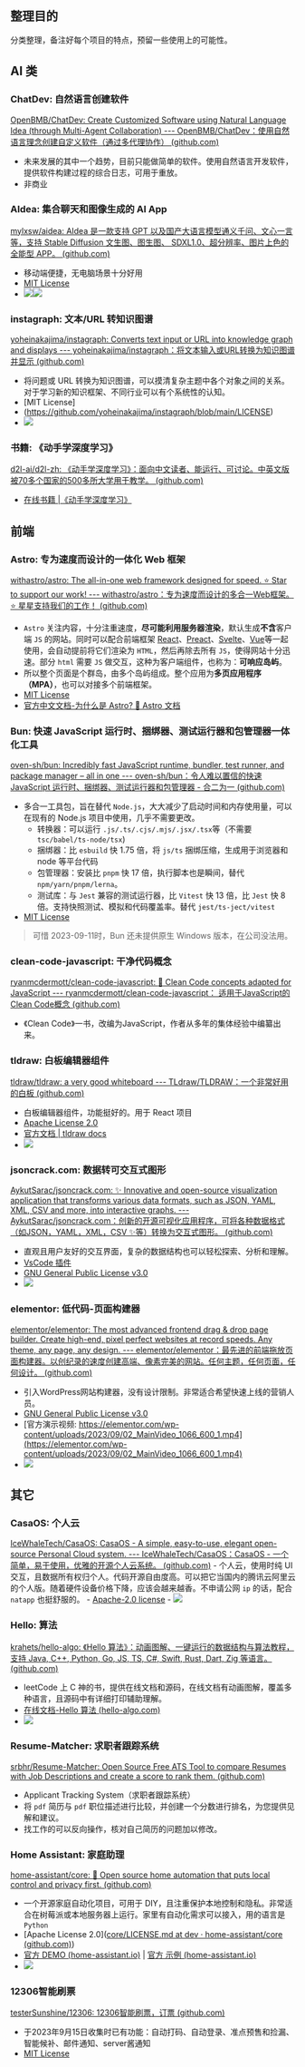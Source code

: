 ## 整理目的
分类整理，备注好每个项目的特点，预留一些使用上的可能性。

## AI 类
### ChatDev: 自然语言创建软件
[OpenBMB/ChatDev: Create Customized Software using Natural Language Idea (through Multi-Agent Collaboration) --- OpenBMB/ChatDev：使用自然语言理念创建自定义软件（通过多代理协作） (github.com)](https://github.com/OpenBMB/ChatDev)
- 未来发展的其中一个趋势，目前只能做简单的软件。使用自然语言开发软件，提供软件构建过程的综合日志，可用于重放。
- 非商业


### AIdea: 集合聊天和图像生成的 AI App
[mylxsw/aidea: AIdea 是一款支持 GPT 以及国产大语言模型通义千问、文心一言等，支持 Stable Diffusion 文生图、图生图、 SDXL1.0、超分辨率、图片上色的全能型 APP。 (github.com)](https://github.com/mylxsw/aidea)
- 移动端便捷，无电脑场景十分好用
- [MIT License](https://github.com/mylxsw/aidea/blob/main/LICENSE)
- ![](../assets/GItHub趋势项目整理-app.png)![](../assets/GItHub趋势项目整理-app2.png)

### instagraph: 文本/URL 转知识图谱
[yoheinakajima/instagraph: Converts text input or URL into knowledge graph and displays --- yoheinakajima/instagraph：将文本输入或URL转换为知识图谱并显示 (github.com)](https://github.com/yoheinakajima/instagraph)
- 将问题或 URL 转换为知识图谱，可以摸清复杂主题中各个对象之间的关系。对于学习新的知识框架、不同行业可以有个系统性的认知。
- [MIT License]
- (https://github.com/yoheinakajima/instagraph/blob/main/LICENSE)
- ![](../assets/GItHub趋势项目整理1523.png)

### 书籍: 《动手学深度学习》
[d2l-ai/d2l-zh: 《动手学深度学习》：面向中文读者、能运行、可讨论。中英文版被70多个国家的500多所大学用于教学。 (github.com)](https://github.com/d2l-ai/d2l-zh)
- [在线书籍 |《动手学深度学习》](http://zh.d2l.ai/)


## 前端
### Astro: 专为速度而设计的一体化 Web 框架
[withastro/astro: The all-in-one web framework designed for speed. ⭐️ Star to support our work! --- withastro/astro：专为速度而设计的多合一Web框架。⭐️ 星星支持我们的工作！ (github.com)](https://github.com/withastro/astro)
- `Astro` 关注内容，十分注重速度，**尽可能利用服务器渲染**，默认生成**不含**客户端 `JS` 的网站。同时可以配合前端框架 [React](https://react.dev/)、[Preact](https://preactjs.com/)、[Svelte](https://svelte.dev/)、[Vue](https://vuejs.org/)等一起使用，会自动提前将它们渲染为 `HTML`，然后再除去所有 `JS`，使得网站十分迅速。部分 `html` 需要 `JS` 做交互，这种为客户端组件，也称为：**可响应岛屿**。
- 所以整个页面是个群岛，由多个岛屿组成。整个应用为**多页应用程序（MPA）**，也可以对接多个前端框架。
- [MIT License](https://github.com/withastro/astro/blob/main/LICENSE)
- [官方中文文档-为什么是 Astro? 🚀 Astro 文档](https://docs.astro.build/zh-cn/concepts/why-astro/)

### Bun: 快速 JavaScript 运行时、捆绑器、测试运行器和包管理器一体化工具
[oven-sh/bun: Incredibly fast JavaScript runtime, bundler, test runner, and package manager – all in one --- oven-sh/bun：令人难以置信的快速 JavaScript 运行时、捆绑器、测试运行器和包管理器 - 合二为一 (github.com)](https://github.com/oven-sh/bun)

- 多合一工具包，旨在替代 `Node.js`，大大减少了启动时间和内存使用量，可以在现有的 Node.js 项目中使用，几乎不需要更改。
	- 转换器：可以运行 `.js/.ts/.cjs/.mjs/.jsx/.tsx`等（不需要 `tsc/babel/ts-node/tsx`)
	- 捆绑器：比 `esbuild` 快 1.75 倍，将 `js/ts` 捆绑压缩，生成用于浏览器和 node 等平台代码
	- 包管理器：安装比 `pnpm` 快 17 倍，执行脚本也是瞬间，替代 `npm/yarn/pnpm/lerna`。
	- 测试库：与 `Jest` 兼容的测试运行器，比 `Vitest` 快 13 倍，比 `Jest` 快 8 倍。支持快照测试、模拟和代码覆盖率。替代 `jest/ts-ject/vitest`
- [MIT License](https://bun.sh/docs/project/licensing)
> 可惜 2023-09-11时，Bun 还未提供原生 Windows 版本，在公司没法用。


### clean-code-javascript: 干净代码概念
[ryanmcdermott/clean-code-javascript: :bathtub: Clean Code concepts adapted for JavaScript --- ryanmcdermott/clean-code-javascript： 适用于JavaScript的Clean Code概念 (github.com)](https://github.com/ryanmcdermott/clean-code-javascript)
- 《Clean Code》一书，改编为JavaScript，作者从多年的集体经验中编纂出来。

### tldraw: 白板编辑器组件
[tldraw/tldraw: a very good whiteboard --- TLdraw/TLDRAW：一个非常好用的白板 (github.com)](https://github.com/tldraw/tldraw)
- 白板编辑器组件，功能挺好的。用于 React 项目
- [Apache License 2.0](https://github.com/tldraw/tldraw/blob/main/LICENSE)
- [官方文档 | tldraw docs](https://tldraw.dev/)
- ![](../assets/Pastedimage20230914233836.png)


### jsoncrack.com: 数据转可交互式图形
[AykutSarac/jsoncrack.com: ✨ Innovative and open-source visualization application that transforms various data formats, such as JSON, YAML, XML, CSV and more, into interactive graphs. --- AykutSarac/jsoncrack.com：创新的开源可视化应用程序，可将各种数据格式（如JSON，YAML，XML，CSV ✨等）转换为交互式图形。 (github.com)](https://github.com/AykutSarac/jsoncrack.com)
- 直观且用户友好的交互界面，复杂的数据结构也可以轻松探索、分析和理解。
- [VsCode 插件](https://marketplace.visualstudio.com/items?itemName=AykutSarac.jsoncrack-vscode)
- [GNU General Public License v3.0](https://github.com/AykutSarac/jsoncrack.com/blob/main/LICENSE)
- ![](../assets/GItHub趋势项目整理152335.png)

### elementor: 低代码-页面构建器
[elementor/elementor: The most advanced frontend drag & drop page builder. Create high-end, pixel perfect websites at record speeds. Any theme, any page, any design. --- elementor/elementor：最先进的前端拖放页面构建器。以创纪录的速度创建高端、像素完美的网站。任何主题，任何页面，任何设计。 (github.com)](https://github.com/elementor/elementor)
- 引入WordPress网站构建器，没有设计限制。非常适合希望快速上线的营销人员。
- [GNU General Public License v3.0](https://github.com/elementor/elementor/blob/main/license.txt)
- [官方演示视频: https://elementor.com/wp-content/uploads/2023/09/02_MainVideo_1066_600_1.mp4](https://elementor.com/wp-content/uploads/2023/09/02_MainVideo_1066_600_1.mp4)
- ![](../assets/GItHub趋势项目整理152351.png)

## 其它
### CasaOS: 个人云
[IceWhaleTech/CasaOS: CasaOS - A simple, easy-to-use, elegant open-source Personal Cloud system. --- IceWhaleTech/CasaOS：CasaOS - 一个简单，易于使用，优雅的开源个人云系统。 (github.com)](https://github.com/IceWhaleTech/CasaOS)
	- 个人云，使用时纯 UI 交互，且数据所有权归个人。代码开源自由度高。可以把它当国内的腾讯云阿里云的个人版。随着硬件设备价格下降，应该会越来越香。不申请公网 `ip` 的话，配合 `natapp` 也挺舒服的。
	- [Apache-2.0 license](https://github.com/IceWhaleTech/CasaOS/blob/main/LICENSE)
	- ![](../assets/Pastedimage20230904193004.png)


### Hello: 算法
[krahets/hello-algo: 《Hello 算法》：动画图解、一键运行的数据结构与算法教程，支持 Java, C++, Python, Go, JS, TS, C#, Swift, Rust, Dart, Zig 等语言。 (github.com)](https://github.com/krahets/hello-algo)
- leetCode 上 C 神的书，提供在线文档和源码，在线文档有动画图解，覆盖多种语言，且源码中有详细打印辅助理解。
- [在线文档-Hello 算法 (hello-algo.com)](https://www.hello-algo.com/)
- ![](../assets/GItHub趋势项目整理-1.png)

### Resume-Matcher: 求职者跟踪系统
[srbhr/Resume-Matcher: Open Source Free ATS Tool to compare Resumes with Job Descriptions and create a score to rank them.  (github.com)](https://github.com/srbhr/Resume-Matcher)
- Applicant Tracking System（求职者跟踪系统）
- 将 `pdf` 简历与 `pdf` 职位描述进行比较，并创建一个分数进行排名，为您提供见解和建议。
- 找工作的可以反向操作，核对自己简历的问题加以修改。


### Home Assistant: 家庭助理
[home-assistant/core: :house_with_garden: Open source home automation that puts local control and privacy first. (github.com)](https://github.com/home-assistant/core)
- 一个开源家庭自动化项目，可用于 DIY，且注重保护本地控制和隐私。非常适合在树莓派或本地服务器上运行。家里有自动化需求可以接入，用的语言是 `Python`
- [Apache License 2.0]([core/LICENSE.md at dev · home-assistant/core (github.com)](https://github.com/home-assistant/core/blob/dev/LICENSE.md))
- [官方 DEMO (home-assistant.io)](https://demo.home-assistant.io/#/lovelace/0) | [官方 示例 (home-assistant.io)](https://www.home-assistant.io/examples/)
- ![](../assets/GItHub趋势项目整理.png)



### 12306智能刷票
[testerSunshine/12306: 12306智能刷票，订票 (github.com)](https://github.com/testerSunshine/12306)
- 于2023年9月15日收集时已有功能：自动打码、自动登录、准点预售和捡漏、智能候补、邮件通知、server酱通知
- [MIT License](https://github.com/testerSunshine/12306/blob/master/LICENSE)